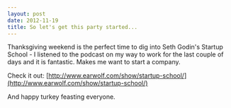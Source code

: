 ```yaml
---
layout: post
date: 2012-11-19
title: So let's get this party started...
---
```

Thanksgiving weekend is the perfect time to dig into Seth Godin's Startup School - I listened to the podcast on my way to work for the last couple of days and it is fantastic. Makes me want to start a company.

Check it out: [http://www.earwolf.com/show/startup-school/](http://www.earwolf.com/show/startup-school/)

And happy turkey feasting everyone.
